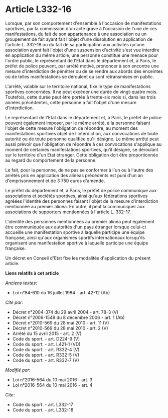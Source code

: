 # Article L332-16

Lorsque, par son comportement d'ensemble à l'occasion de manifestations sportives, par la commission d'un acte grave à
l'occasion de l'une de ces manifestations, du fait de son appartenance à une association ou un groupement de fait ayant fait
l'objet d'une dissolution en application de l'article L. 332-18 ou du fait de sa participation aux activités qu'une
association ayant fait l'objet d'une suspension d'activité s'est vue interdire en application du même article, une personne
constitue une menace pour l'ordre public, le représentant de l'Etat dans le département et, à Paris, le préfet de police
peuvent, par arrêté motivé, prononcer à son encontre une mesure d'interdiction de pénétrer ou de se rendre aux abords des
enceintes où de telles manifestations se déroulent ou sont retransmises en public.

L'arrêté, valable sur le territoire national, fixe le type de manifestations sportives concernées. Il ne peut excéder une
durée de vingt-quatre mois. Toutefois, cette durée peut être portée à trente-six  mois si, dans les trois années précédentes,
cette personne a fait l'objet d'une mesure d'interdiction. 

Le représentant de l'Etat dans le département et, à Paris, le préfet de police peuvent également imposer, par le même arrêté,
à la personne faisant l'objet de cette mesure l'obligation de répondre, au moment des manifestations sportives objet de
l'interdiction, aux convocations de toute autorité ou de toute personne qualifiée qu'il désigne. Le même arrêté peut aussi
prévoir que l'obligation de répondre à ces convocations s'applique au moment de certaines manifestations sportives, qu'il
désigne, se déroulant sur le territoire d'un Etat étranger. Cette obligation doit être proportionnée au regard du
comportement de la personne. 

Le fait, pour la personne, de ne pas se conformer à l'un ou à l'autre des arrêtés pris en application des alinéas précédents
est puni d'un an d'emprisonnement et de 3 750 euros d'amende. 

Le préfet du département et, à Paris, le préfet de police communique aux associations et sociétés sportives, ainsi qu'aux
fédérations sportives agréées l'identité des personnes faisant l'objet de la mesure d'interdiction mentionnée au premier
alinéa. En outre, il peut la communiquer aux associations de supporters mentionnées à l'article L. 332-17.

L'identité des personnes mentionnées au premier alinéa peut également être communiquée aux autorités d'un pays étranger
lorsque celui-ci accueille une manifestation sportive à laquelle participe une équipe française, ainsi qu'aux organismes
sportifs internationaux lorsqu'ils organisent une manifestation sportive à laquelle participe une équipe française.

Un décret en Conseil d'Etat fixe les modalités d'application du présent article.

**Liens relatifs à cet article**

_Anciens textes_:

  - Loi n°84-610 du 16 juillet 1984 - art. 42-12 (Ab)

_Cité par_:

  - Décret n°2004-374 du 29 avril 2004 - art. 78-3 (V)
  - Décret n°2006-1549 du 8 décembre 2006 - art. 1 (Ab)
  - Décret n°2010-569 du 28 mai 2010 - art. 11 (V)
  - Décret n°2010-569 du 28 mai 2010 - art. 2 (V)
  - Arrêté du 15 avril 2015 - art. 2 (V)
  - Code du sport. - art. D224-9 (V)
  - Code du sport. - art. L421-1 (VD)
  - Code du sport. - art. R332-4 (V)
  - Code du sport. - art. R332-5 (V)
  - Code du sport. - art. R332-7 (V)

_Modifié par_:

  - Loi n°2016-564 du 10 mai 2016 - art. 3
  - Loi n°2016-564 du 10 mai 2016 - art. 4

_Cite_:

  - Code du sport. - art. L332-17
  - Code du sport. - art. L332-18
